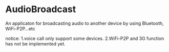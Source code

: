 AudioBroadcast
==============

An applicaton for broadcasting audio to another device by using Bluetooth, WiFi-P2P…etc

 
notice:
1.voice call only support some devices.
2.WiFi-P2P and 3G function has not be implemented yet.
